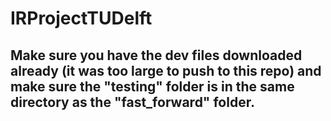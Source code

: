# IRProjectTUDelft

## Make sure you have the dev files downloaded already (it was too large to push to this repo) and make sure the "testing" folder is in the same directory as the "fast_forward" folder. 